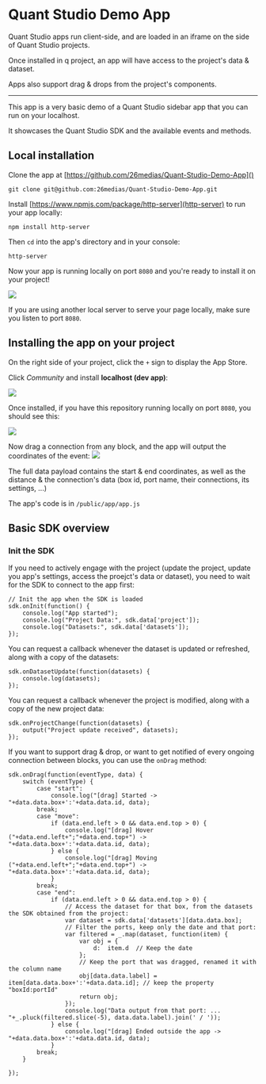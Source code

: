 # Quant Studio Demo App

Quant Studio apps run client-side, and are loaded in an iframe on the side of Quant Studio projects.

Once installed in q project, an app will have access to the project's data & dataset.

Apps also support drag & drops from the project's components.

----------------


This app is a very basic demo of a Quant Studio sidebar app that you can run on your localhost.

It showcases the Quant Studio SDK and the available events and methods.

## Local installation

Clone the app at [https://github.com/26medias/Quant-Studio-Demo-App]()

	git clone git@github.com:26medias/Quant-Studio-Demo-App.git



Install [https://www.npmjs.com/package/http-server](http-server) to run your app locally:

	npm install http-server

Then `cd` into the app's directory and in your console:

	http-server

Now your app is running locally on port `8080` and you're ready to install it on your project!

![](https://i.imgur.com/r4iIgro.png)

If you are using another local server to serve your page locally, make sure you listen to port `8080`.



## Installing the app on your project

On the right side of your project, click the `+` sign to display the App Store.

Click *Community* and install **localhost (dev app)**:

![](https://i.imgur.com/Qi56UWc.png)


Once installed, if you have this repository running locally on port `8080`, you should see this:

![](https://i.imgur.com/c4AX5Fm.png)


Now drag a connection from any block, and the app will output the coordinates of the event:
![](https://i.imgur.com/q7Gi6wl.png)

The full data payload contains the start & end coordinates, as well as the distance & the connection's data (box id, port name, their connections, its settings, ...)

The app's code is in `/public/app/app.js`


## Basic SDK overview

### Init the SDK

If you need to actively engage with the project (update the project, update you app's settings, access the proejct's data or dataset), you need to wait for the SDK to connect to the app first:

	// Init the app when the SDK is loaded
	sdk.onInit(function() {
		console.log("App started");
		console.log("Project Data:", sdk.data['project']);
		console.log("Datasets:", sdk.data['datasets']);
	});
	

You can request a callback whenever the dataset is updated or refreshed, along with a copy of the datasets:
	
	sdk.onDatasetUpdate(function(datasets) {
		console.log(datasets);
	});

You can request a callback whenever the project is modified, along with a copy of the new project data:

	sdk.onProjectChange(function(datasets) {
		output("Project update received", datasets);
	});

If you want to support drag & drop, or want to get notified of every ongoing connection between blocks, you can use the `onDrag` method:

	sdk.onDrag(function(eventType, data) {
		switch (eventType) {
			case "start":
				console.log("[drag] Started -> "+data.data.box+':'+data.data.id, data);
			break;
			case "move":
				if (data.end.left > 0 && data.end.top > 0) {
					console.log("[drag] Hover ("+data.end.left+";"+data.end.top+") -> "+data.data.box+':'+data.data.id, data);
				} else {
					console.log("[drag] Moving ("+data.end.left+";"+data.end.top+") -> "+data.data.box+':'+data.data.id, data);
				}
			break;
			case "end":
				if (data.end.left > 0 && data.end.top > 0) {
					// Access the dataset for that box, from the datasets the SDK obtained from the project:
					var dataset = sdk.data['datasets'][data.data.box];
					// Filter the ports, keep only the date and that port:
					var filtered = _.map(dataset, function(item) {
						var obj = {
							d:	item.d	// Keep the date
						};
						// Keep the port that was dragged, renamed it with the column name
						obj[data.data.label] = item[data.data.box+':'+data.data.id]; // keep the property "boxId:portId"
						return obj;
					});
					console.log("Data output from that port: ... "+_.pluck(filtered.slice(-5), data.data.label).join(' / '));
				} else {
					console.log("[drag] Ended outside the app -> "+data.data.box+':'+data.data.id, data);
				}
			break;
		}
		
	});
